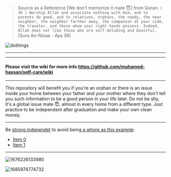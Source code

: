 > Source as a Reference [We don't memorize it mate 😇] from Quran: `( 36 ) Worship Allah and associate nothing with Him, and to parents do good, and to relatives, orphans, the needy, the near neighbor, the neighbor farther away, the companion at your side, the traveler, and those whom your right hands possess. Indeed, Allah does not like those who are self-deluding and boastful.` [Sura An-Nisaa - Aya 36]

![dothings](https://github.com/muhamed-hassan/self-care/assets/17825804/8421c184-dec0-40ea-8ccc-17b805835b66)

***
***

#### Please visit the wiki for more info https://github.com/muhamed-hassan/self-care/wiki

***

This repository will benefit you if you're an orphan or there is an issue inside your home between your father and your mother where they don't tell you such information to be a good person in your life later. Do not be shy, it's a global issue mate 😇, almost in every home from a different type. Just practice to be independent after graduation and make your own clean money.

***

Be [strong independet](https://youtu.be/K6jhuBvw8QE) to avoid being[ a whore as this example](https://youtu.be/Q-sZfbUcDoA):
* [Item 0](https://youtu.be/WM3AElFzytM)
* [Item 1](https://youtu.be/3F4aOW9jIe8)

***

![1676226133980](https://user-images.githubusercontent.com/17825804/218330981-5ca9aab6-45b7-4fc2-81df-552c52added2.png)

![1685974774732](https://github.com/muhamed-hassan/self-care/assets/17825804/30ae78b7-ac3c-42d0-aba8-88e89ef59ae1)
